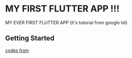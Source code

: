 # MY FIRST FLUTTER APP !!!

MY EVER FIRST FLUTTER APP (it's tutorial from google lol)

## Getting Started

[codes from](https://docs.flutter.dev/get-started/codelab)

